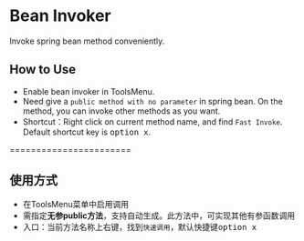 # Bean Invoker
Invoke spring bean method conveniently.

## How to Use
- Enable bean invoker in ToolsMenu.
- Need give a `public method with no parameter` in spring bean. On the method, you can invoke other methods as you want.
- Shortcut：Right click on current method name, and find `Fast Invoke`. Default shortcut key is <kbd>option x</kbd>.

=======================

## 使用方式
- 在ToolsMenu菜单中启用调用
- 需指定**无参public方法**，支持自动生成。此方法中，可实现其他有参函数调用
- 入口：当前方法名称上右键，找到`快速调用`，默认快捷键<kbd>option x</kbd>